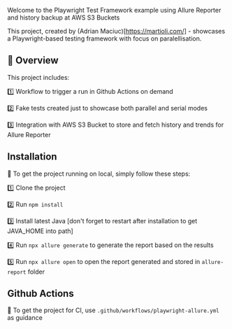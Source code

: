 Welcome to the Playwright Test Framework example using Allure Reporter and history backup at AWS S3 Buckets

This project, created by (Adrian Maciuc)[https://martioli.com/] - showcases a Playwright-based testing framework with focus on paralellisation. 


## 📝 Overview

This project includes:

1️⃣ Workflow to trigger a run in Github Actions on demand

2️⃣ Fake tests created just to showcase both parallel and serial modes

3️⃣ Integration with AWS S3 Bucket to store and fetch history and trends for Allure Reporter


## Installation

🚀 To get the project running on local, simply follow these steps:

1️⃣ Clone the project

2️⃣ Run `npm install`

3️⃣ Install latest Java [don't forget to restart after installation to get JAVA_HOME into path]

4️⃣ Run `npx allure generate` to generate the report based on the results

5️⃣ Run `npx allure open` to open the report generated and stored in `allure-report` folder

## Github Actions

🚀 To get the project for CI, use `.github/workflows/playwright-allure.yml` as guidance

